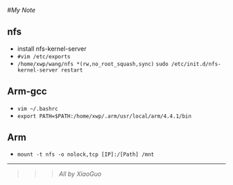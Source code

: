 #_My Note_

## nfs

*  install nfs-kernel-server
*  ``#vim /etc/exports``
*  ``/home/xwp/wang/nfs *(rw,no_root_squash,sync)``
   ``sudo /etc/init.d/nfs-kernel-server restart``

## Arm-gcc

*  ``vim ~/.bashrc``
*  ``export PATH=$PATH:/home/xwp/.arm/usr/local/arm/4.4.1/bin``

## Arm 

*  ``mount -t nfs -o nolock,tcp [IP]:/[Path] /mnt``

***

>>>_All by XiaoGuo_

